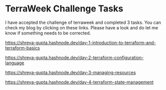 # TerraWeek Challenge Tasks
I have accepted the challenge of terraweek and completed 3 tasks. You can check my blog by clicking on these links. Please have a look and do let me know if something needs to be corrected.

https://shreya-gupta.hashnode.dev/day-1-introduction-to-terraform-and-terraform-basics

https://shreya-gupta.hashnode.dev/day-2-terraform-configuration-language

https://shreya-gupta.hashnode.dev/day-3-managing-resources

https://shreya-gupta.hashnode.dev/day-4-terraform-state-management


